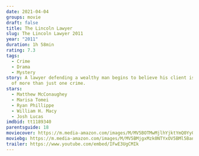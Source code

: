 ```yaml
---
date: 2021-04-04
groups: movie
draft: false
title: The Lincoln Lawyer
slug: The Lincoln Lawyer 2011
year: "2011"
duration: 1h 58min
rating: 7.3
tags:
  - Crime
  - Drama
  - Mystery
story: A lawyer defending a wealthy man begins to believe his client is guilty
  of more than just one crime.
stars:
  - Matthew McConaughey
  - Marisa Tomei
  - Ryan Phillippe
  - William H. Macy
  - Josh Lucas
imdbid: tt1189340
parentsguide: 18
moviecover: https://m.media-amazon.com/images/M/MV5BOTMwMjlhYjktYmQ0Yy00YzhjLWI3MGItMzNlNDdlMGY5YjA1XkEyXkFqcGdeQXVyNTIzOTk5ODM@._V1_FMjpg_UX964_.jpg
moviebg: https://m.media-amazon.com/images/M/MV5BMjgxMzk0NTYxOV5BMl5BanBnXkFtZTcwMzgxNjA2NA@@._V1_FMjpg_UX1280_.jpg
trailer: https://www.youtube.com/embed/IFwE3UgCMIk
---
```

